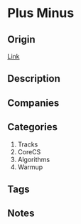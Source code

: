 # Plus Minus

## Origin

[Link](https://www.hackerrank.com/challenges/plus-minus)

## Description

## Companies

## Categories

1. Tracks
1. CoreCS
1. Algorithms
1. Warmup

## Tags

## Notes